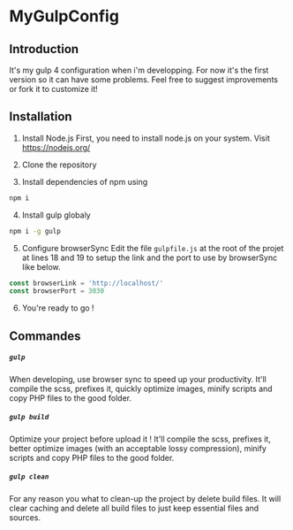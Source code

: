 # MyGulpConfig

## Introduction
It's my gulp 4 configuration when i'm developping.
For now it's the first version so it can have some problems.
Feel free to suggest improvements or fork it to customize it!

## Installation

1. Install Node.js
First, you need to install node.js on your system.
Visit https://nodejs.org/

2. Clone the repository

3. Install dependencies of npm using
```bash
npm i
```

4. Install gulp globaly
```bash
npm i -g gulp
```

5. Configure browserSync
Edit the file `gulpfile.js` at the root of the projet at lines 18 and 19 to setup the link and the port to use by browserSync like below.

```javascript
const browserLink = 'http://localhost/'
const browserPort = 3030
```

6. You're ready to go !



## Commandes

##### `gulp`
When developing, use browser sync to speed up your productivity.
It'll compile the scss, prefixes it, quickly optimize images, minify scripts and copy PHP files to the good folder.


##### `gulp build`
Optimize your project before upload it !
It'll compile the scss, prefixes it, better optimize images (with an acceptable lossy compression), minify scripts and copy PHP files to the good folder.

##### `gulp clean`
For any reason you what to clean-up the project by delete build files.
It will clear caching and delete all build files to just keep essential files and sources.

